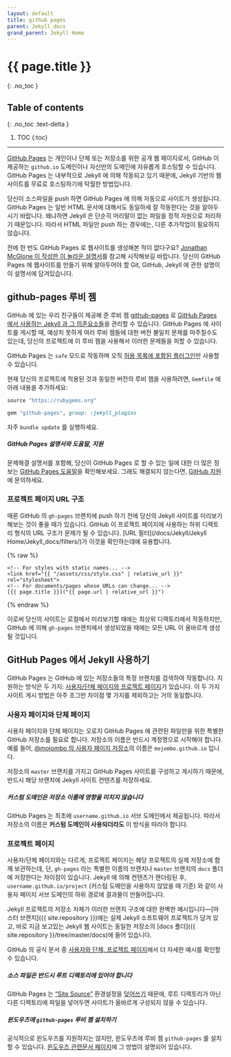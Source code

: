 ```yaml
---
layout: default
title: github pages
parent: Jekyll_docs
grand_parent: Jekyll Home
---
```


# {{ page.title }}
{: .no_toc }

## Table of contents
{: .no_toc .text-delta }

1. TOC
{:toc}

---



<!--
[GitHub Pages](https://pages.github.com) are public web pages for users,
organizations, and repositories, that are freely hosted on GitHub's `github.io`
domain or on a custom domain name of your choice. GitHub Pages are powered by
Jekyll behind the scenes, so they're a great way to host your Jekyll-powered
website for free.
-->
[GitHub Pages](http://pages.github.com) 는 개인이나 단체 또는 저장소를 위한 공개
웹 페이지로서, GitHub 이 제공하는 `github.io` 도메인이나 자신만의 도메인에
자유롭게 호스팅할 수 있습니다. GitHub Pages 는 내부적으로 Jekyll 에 의해
작동되고 있기 때문에, Jekyll 기반의 웹사이트를 무료로 호스팅하기에 탁월한 방법입니다.

<!--
Your site is automatically generated by GitHub Pages when you push your source
files. Note that GitHub Pages works equally well for regular HTML content,
simply because Jekyll treats files without front matter as static assets.
So if you only need to push generated HTML, you're good to go without any
further setup.
-->
당신이 소스파일을 push 하면 GitHub Pages 에 의해 자동으로 사이트가 생성됩니다.
GitHub Pages 는 일반 HTML 문서에 대해서도 동일하세 잘 작동한다는 것을 알아두시기
바랍니다. 왜냐하면 Jekyll 은 단순히 머리말이 없는 파일을 정적 자원으로
처리하기 때문입니다. 따라서 HTML 파일만 push 하는 경우에는, 다른 추가작업이
필요하지 않습니다.

<!--
Never built a website with GitHub Pages before? [See this marvelous guide by
Jonathan McGlone](http://jmcglone.com/guides/github-pages/) to get you up and
running. This guide will teach you what you need to know about Git, GitHub, and
Jekyll to create your very own website on GitHub Pages.
-->
전에 한 번도 GitHub Pages 로 웹사이트를 생성해본 적이 없다구요? [Jonathan
McGlone 이 작성한 이 놀라운 설명서](http://jmcglone.com/guides/github-pages/)를
참고해 시작해보길 바랍니다. 당신이 GitHub Pages 에 웹사이트를 만들기 위해
알아두어야 할 Git, GitHub, Jekyll 에 관한 설명이 이 설명서에 담겨있습니다.

<!--
##  The github-pages gem
-->
## github-pages 루비 젬

<!--
Our friends at GitHub have provided the
[github-pages](https://github.com/github/pages-gem) gem which is used to manage
[Jekyll and its dependencies on GitHub Pages](https://pages.github.com/versions/).
Using it in your projects means that when you deploy your site to GitHub Pages,
you will not be caught by unexpected differences between various versions of the
gems.
-->
GitHub 에 있는 우리 친구들이 제공해 준 루비 젬
[github-pages](https://github.com/github/pages-gem)
로 [GitHub Pages 에서 사용하는 Jekyll 과 그 의존요소들](https://pages.github.com/versions/)을 관리할 수
있습니다. GitHub Pages 에 사이트를 게시할 때, 예상치 못하게 여러 루비 젬들에
대한 버전 불일치 문제를 마주칠수도 있는데, 당신의 프로젝트에 이 루비 젬을
사용해서 이러한 문제들을 피할 수 있습니다.

<!--
Note that GitHub Pages runs in `safe` mode and only allows [a set of whitelisted
plugins](https://help.github.com/articles/configuring-jekyll-plugins/#default-plugins).
-->
GitHub Pages 는 `safe` 모드로 작동하며 오직 [허용 목록에 포함된
플러그인](https://help.github.com/articles/configuring-jekyll-plugins/#default-plugins)만 사용할 수 있습니다.

<!--
To use the currently-deployed version of the gem in your project, add the
following to your `Gemfile`:
-->
현재 당신의 프로젝트에 적용된 것과 동일한 버전의 루비 젬을 사용하려면,
`Gemfile` 에 아래 내용을 추가하세요:

```ruby
source "https://rubygems.org"

gem "github-pages", group: :jekyll_plugins
```

<!--
Be sure to run `bundle update` often.
-->
자주 `bundle update` 를 실행하세요.

<div class="note">
<!--
  <h5>GitHub Pages Documentation, Help, and Support</h5>
  <p>
    For more information about what you can do with GitHub Pages, as well as for
    troubleshooting guides, you should check out
    <a href="https://help.github.com/categories/github-pages-basics/">GitHub’s Pages Help section</a>.
    If all else fails, you should contact <a href="https://github.com/contact">GitHub Support</a>.
  </p>
-->
  <h5>GitHub Pages 설명서와 도움말, 지원</h5>
  <p>
    문제해결 설명서를 포함해, 당신이 GitHub Pages 로 할 수 있는 일에 대한 더 많은 정보는 <a href="https://help.github.com/categories/github-pages-basics/">GitHub Pages 도움말</a>을 확인해보세요.
    그래도 해결되지 않는다면, <a href="https://github.com/contact">GitHub 지원</a>에 문의하세요.
  </p>
</div>

<!--
### Project Page URL Structure
-->
### 프로젝트 페이지 URL 구조

<!--
Sometimes it's nice to preview your Jekyll site before you push your `gh-pages`
branch to GitHub. The subdirectory-like URL structure GitHub uses for
Project Pages complicates the proper resolution of URLs. In order to assure your
site builds properly, use the handy [URL filters](/docs/liquid/filters/):
-->
때론 GitHub 의 `gh-pages` 브랜치에 push 하기 전에 당신의 Jekyll 사이트를
미리보기해보는 것이 좋을 때가 있습니다. GitHub 이 프로젝트 페이지에
사용하는 하위 디렉토리 형식의 URL 구조가 문제가 될 수 있습니다. [URL
필터](/docs/Jekyll/Jekyll Home/Jekyll_docs/filters/)가 이것을 확인하는데에 유용합니다.

{% raw %}
```liquid
<!-- For styles with static names... -->
<link href="{{ "/assets/css/style.css" | relative_url }}" rel="stylesheet">
<!-- For documents/pages whose URLs can change... -->
[{{ page.title }}]("{{ page.url | relative_url }}")
```
{% endraw %}

<!--
This way you can preview your site locally from the site root on localhost,
but when GitHub generates your pages from the `gh-pages` branch all the URLs
will resolve properly.
-->
이로써 당신의 사이트는 로컬에서 미리보기할 때에는 최상위 디렉토리에서
작동하지만, GitHub 에 의해 `gh-pages` 브랜치에서 생성되었을 때에는 모든 URL 이
올바르게 생성될 것입니다.

<!--
## Deploying Jekyll to GitHub Pages
-->
## GitHub Pages 에서 Jekyll 사용하기

<!--
GitHub Pages work by looking at certain branches of repositories on GitHub.
There are two basic types available: [user/organization and project pages](https://help.github.com/articles/user-organization-and-project-pages/).
The way to deploy these two types of sites are nearly identical, except for a
few minor details.
-->
GitHub Pages 는 GitHub 에 있는 저장소들의 특정 브랜치를 검색하여 작동합니다.
지원하는 방식은 두 가지: [사용자/단체 페이지와 프로젝트 페이지](https://help.github.com/articles/user-organization-and-project-pages/)가 있습니다.
이 두 가지 사이트 게시 방법은 아주 조그만 차이점 몇 가지를 제외하고는 거의
동일합니다.

<!--
### User and Organization Pages
-->
### 사용자 페이지와 단체 페이지

<!--
User and organization pages live in a special GitHub repository dedicated to
only the GitHub Pages files. This repository must be named after the account
name. For example, [@mojombo’s user page repository](https://github.com/mojombo/mojombo.github.io) has the name
`mojombo.github.io`.
-->
사용자 페이지와 단체 페이지는 오로지 GitHub Pages 에 관련된 파일만을 위한 특별한
GitHub 저장소를 필요로 합니다. 저장소의 이름은 반드시 계정명으로 시작해야
합니다. 예를 들어, [@mojombo 의 사용자 페이지 저장소](https://github.com/mojombo/mojombo.github.io)의 이름은
`mojombo.github.io` 입니다.

<!--
Content from the `master` branch of your repository will be used to build and
publish the GitHub Pages site, so make sure your Jekyll site is stored there.
-->
저장소의 `master` 브랜치를 가지고 GitHub Pages 사이트를 구성하고 게시하기
때문에, 반드시 해당 브랜치에 Jekyll 사이트 컨텐츠를 저장하세요.

<div class="note info">
<!--
  <h5>Custom domains do not affect repository names</h5>
  <p>
    GitHub Pages are initially configured to live under the
    <code>username.github.io</code> subdomain, which is why repositories must
    be named this way <strong>even if a custom domain is being used</strong>.
  </p>
-->
  <h5>커스텀 도메인은 저장소 이름에 영향을 미치지 않습니다</h5>
  <p>
    GitHub Pages 는 최초에 <code>username.github.io</code> 서브 도메인에서
    제공됩니다. 따라서 저장소의 이름은 <strong>커스텀 도메인이
    사용되더라도</strong> 이 방식을 따라야 합니다.
  </p>
</div>

<!--
### Project Pages
-->
### 프로젝트 페이지

<!--
Unlike user and organization Pages, Project Pages are kept in the same
repository as the project they are for, except that the website content is
stored in a specially named `gh-pages` branch or in a `docs` folder on the
`master` branch. The content will be rendered using Jekyll, and the output
will become available under a subpath of your user pages subdomain, such as
`username.github.io/project` (unless a custom domain is specified).
-->
사용자/단체 페이지와는 다르게, 프로젝트 페이지는 해당 프로젝트의 실제 저장소에
함께 보관하는데, 단, `gh-pages` 라는 특별한 이름의 브랜치나 `master` 브랜치의
`docs` 폴더에 저장한다는 차이점이 있습니다. Jekyll 에 의해 컨텐츠가 렌더링된 후,
`username.github.io/project` (커스텀 도메인을 사용하지 않았을 때 기준)
와 같이 사용자 페이지 서브 도메인의 하위 경로에 결과물이 만들어집니다.


<!--
The Jekyll project repository itself is a perfect example of this branch
structure—the [master branch]({{ site.repository }}) contains the
actual software project for Jekyll, and the Jekyll website that you’re
looking at right now is contained in the [docs
folder]({{ site.repository }}/tree/master/docs) of the same repository.
-->
Jekyll 프로젝트의 저장소 자체가 이러한 브랜치 구조에 대한 완벽한
예시입니다—[마스터 브랜치]({{ site.repository }})에는 실제 Jekyll
소프트웨어 프로젝트가 담겨 있고, 바로 지금 보고있는 Jekyll 웹 사이트는
동일한 저장소의 [docs 폴더]({{ site.repository }}/tree/master/docs)에 들어
있습니다.

<!--
Please refer to GitHub official documentation on
[user, organization and project pages](https://help.github.com/articles/user-organization-and-project-pages/)
to see more detailed examples.
-->
GitHub 의 공식 문서 중 [사용자와 단체, 프로젝트
페이지](https://help.github.com/articles/user-organization-and-project-pages/)에서
더 자세한 예시를 확인할 수 있습니다.

<div class="note warning">
<!--
  <h5>Source files must be in the root directory</h5>
  <p>
    GitHub Pages <a href="https://help.github.com/en/github/working-with-github-pages/troubleshooting-jekyll-build-errors-for-github-pages-sites">overrides</a>
    the <a href="/docs/configuration/options/">“Site Source”</a>
    configuration value, so if you locate your files anywhere other than the
    root directory, your site may not build correctly.
  </p>
-->
  <h5>소스 파일은 반드시 루트 디렉토리에 있어야 합니다</h5>
  <p>
    GitHub Pages 는 <a href="/docs/Jekyll/Jekyll Home/Jekyll_docs/configuration/options/">“Site Source”</a> 환경설정을
    <a href="https://help.github.com/en/github/working-with-github-pages/troubleshooting-jekyll-build-errors-for-github-pages-sites">덮어쓰기</a>
    때문에, 루트 디렉토리가 아닌 다른 디렉토리에 파일을 넣어두면 사이트가
    올바르게 구성되지 않을 수 있습니다.
  </p>
</div>

<div class="note info">
<!--
  <h5>Installing the <code>github-pages</code> gem on Windows</h5>

  <p>
    While Windows is not officially supported, it is possible
    to install the <code>github-pages</code> gem on Windows.
    Special instructions can be found on our
    <a href="/docs/Jekyll/Jekyll Home/start/">Windows-specific docs page</a>.
  </p>
-->
  <h5>윈도우즈에 <code>github-pages</code> 루비 젬 설치하기</h5>

  <p>
    공식적으로 윈도우즈를 지원하지는 않지만, 윈도우즈에
    루비 젬 <code>github-pages</code> 를 설치할 수 있습니다.
    <a href="/docs/Jekyll/Jekyll Home/start/">윈도우즈 관련문서 페이지</a>에
    그 방법이 설명되어 있습니다.
  </p>
</div>
